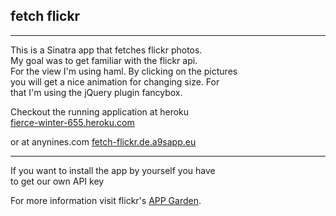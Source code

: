 ## fetch flickr
* * *
This is a Sinatra app that fetches flickr photos.  
My goal was to get familiar with the flickr api.  
For the view I'm using haml. By clicking on the pictures  
you will get a nice animation for changing size. For  
that I'm using the jQuery plugin fancybox.  

Checkout the running application at heroku  
[fierce-winter-655.heroku.com](http://fierce-winter-655.heroku.com/)  

or at anynines.com
[fetch-flickr.de.a9sapp.eu](http://fetch-flickr.de.a9sapp.eu)  
* * *
If you want to install the app by yourself you have  
to get our own API key  

For more information visit flickr's [APP Garden](http://www.flickr.com/services/api/).
